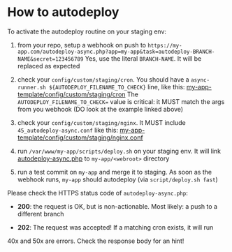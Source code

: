 # How to autodeploy

To activate the autodeploy routine on your staging env:

1. from your repo, setup a webhook on push to 
   `https://my-app.com/autodeploy-async.php?app=my-app&task=autodeploy-BRANCH-NAME&secret=123456789`
   Yes, use the literal `BRANCH-NAME`. It will be replaced as expected
   
1. check your `config/custom/staging/cron`. 
   You should have a `async-runner.sh ${AUTODEPLOY_FILENAME_TO_CHECK}` line, like this:
   [my-app-template/config/custom/staging/cron](https://github.com/TurboLabIt/webstackup/blob/master/my-app-template/config/custom/staging/cron)
   The `AUTODEPLOY_FILENAME_TO_CHECK=` value is critical: it MUST match the args from you webhook
   (DO look at the example linked above)
   
1. check your `config/custom/staging/nginx`.
   It MUST include `45_autodeploy-async.conf` like this:
   [my-app-template/config/custom/staging/nginx.conf](https://github.com/TurboLabIt/webstackup/blob/master/my-app-template/config/custom/staging/nginx.conf)
   
1. run `/var/www/my-app/scripts/deploy.sh` on your staging env. It will link
   [autodeploy-async.php](https://github.com/TurboLabIt/webstackup/blob/master/script/php-pages/autodeploy-async.php)
   to `my-app/<webroot>` directory
   
1. run a test commit on `my-app` and merge it to staging.
   As soon as the webhook runs, `my-app` should autodeploy (via `script/deploy.sh fast`)


Please check the HTTPS status code of `autodeploy-async.php`:

* **200**: the request is OK, but is non-actionable.
   Most likely: a push to a different branch

* **202**: The request was accepted! If a matching cron
   exists, it will run
   
40x and 50x are errors. Check the response body for an hint!
